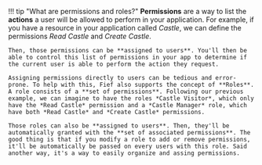 !!! tip "What are permissions and roles?"
    **Permissions** are a way to list the **actions** a user will be allowed to perform in your application. For example, if you have a resource in your application called *Castle*, we can define the permissions *Read Castle* and *Create Castle*.

    Then, those permissions can be **assigned to users**. You'll then be able to control this list of permissions in your app to determine if the current user is able to perform the action they request.

    Assigning permissions directly to users can be tedious and error-prone. To help with this, Fief also supports the concept of **Roles**. A role consists of a **set of permissions**. Following our previous example, we can imagine to have the roles *Castle Visitor*, which only have the *Read Castle* permission and a *Castle Manager* role, which have both *Read Castle* and *Create Castle* permissions.

    Those roles can also be **assigned to users**. Then, they'll be automatically granted with the **set of associated permissions**. The good thing is that if you modify a role to add or remove permissions, it'll be automatically be passed on every users with this role. Said another way, it's a way to easily organize and assing permissions.
